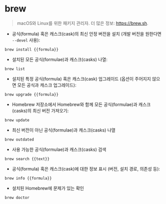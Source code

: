 # brew

> macOS와 Linux를 위한 패키지 관리자.
> 더 많은 정보: <https://brew.sh>.

- 공식(formula) 혹은 캐스크(cask)의 최신 안정 버전을 설치 (개발 버전을 원한다면 `--devel` 사용):

`brew install {{formula}}`

- 설치된 모든 공식(formulae)과 캐스크(casks) 나열:

`brew list`

- 설치된 특정 공식(formula) 혹은 캐스크(cask) 업그레이드 (옵션이 주어지지 않으면 모든 공식과 캐스크 업그레이드):

`brew upgrade {{formula}}`

- Homebrew 저장소에서 Homebrew와 함께 모든 공식(formulae)과 캐스크(casks)의 최신 버전 가져오기:

`brew update`

- 최신 버전이 아닌 공식(formulae)과 캐스크(casks) 나열

`brew outdated`

- 사용 가능한 공식(formulae)과 캐스크(casks) 검색

`brew search {{text}}`

- 공식(formula) 혹은 캐스크(cask)에 대한 정보 표시 (버전, 설치 경로, 의존성 등):

`brew info {{formula}}`

- 설치된 Homebrew에 문제가 있는 확인

`brew doctor`
